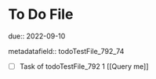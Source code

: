 # To Do File

due:: 2022-09-10

metadatafield:: todoTestFile_792_74

- [ ] Task of todoTestFile_792 1 [[Query me]]
